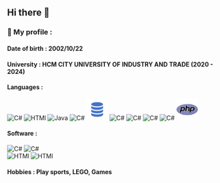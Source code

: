 ## Hi there 👋

<!--
**phuocyen/phuocyen** is a ✨ _special_ ✨ repository because its `README.md` (this file) appears on your GitHub profile.

Here are some ideas to get you started:

- 🔭 I’m currently working on ...
- 🌱 I’m currently learning ...
- 👯 I’m looking to collaborate on ...
- 🤔 I’m looking for help with ...
- 💬 Ask me about ...
- 📫 How to reach me: ...
- 😄 Pronouns: ...
- ⚡ Fun fact: ...
-->
### 🌱 My profile : 
#### Date of birth : 2002/10/22 
#### University : HCM CITY UNIVERSITY OF INDUSTRY AND TRADE (2020 - 2024)
#### Languages : 
<div>
  <img src="https://i2.wp.com/www.ppsystems.se/wp-content/uploads/2017/03/C-logo.jpg?ssl=1" alt="C#" width="50px" height="50px">
  <img src="https://seeklogo.com/images/H/html5-without-wordmark-color-logo-14D252D878-seeklogo.com.png" alt="HTMl" width="50px" height="50px">
  <img src="https://seeklogo.com/images/C/css-3-logo-023C1A7171-seeklogo.com.png" alt="Java" width="50px" height="50px">
  <img src="https://nearfile.com/wp-content/uploads/2018/12/java-43-569305.png" alt="C#" width="50px" height="50px">
  <img src="https://raw.githubusercontent.com/github/explore/80688e429a7d4ef2fca1e82350fe8e3517d3494d/topics/sql/sql.png" alt="C#" width="50px" height="50px">
  <img src="https://images.crunchbase.com/image/upload/t_cb-default-original/hva1nqwzqbhjm4g75ccc" alt="C#" width="50px" height="50px">
    <img src="https://seeklogo.com/images/M/mongodb-logo-D13D67C930-seeklogo.com.png" alt="C#" width="50px" height="50px">
      <img src="https://cdn.icon-icons.com/icons2/2699/PNG/512/sqlite_logo_icon_169724.png" alt="C#" width="50px" height="50px">
         <img src="https://angular.io/assets/images/logos/angular/angular.png" alt="C#" width="50px" height="50px">
   <img src="https://raw.githubusercontent.com/github/explore/ccc16358ac4530c6a69b1b80c7223cd2744dea83/topics/php/php.png" alt="C#" width="50px" height="50px">

</div>

#### Software :
<div>
 <img src="https://upload.wikimedia.org/wikipedia/commons/thumb/5/59/Visual_Studio_Icon_2019.svg/512px-Visual_Studio_Icon_2019.svg.png" alt="C#" width="50px" height="50px">
   <img src="https://cdn.icon-icons.com/icons2/2107/PNG/512/file_type_vscode_icon_130084.png" alt="C#" width="50px" height="50px">

  <br >
  <img src="https://upload.wikimedia.org/wikipedia/commons/thumb/a/af/Adobe_Photoshop_CC_icon.svg/2101px-Adobe_Photoshop_CC_icon.svg.png" alt="HTMl" width="50px" height="50px">
   <img src="https://1000logos.net/wp-content/uploads/2020/06/Illustrator-Logo.png" alt="HTMl" width="80px" height="50px">
</div>

#### Hobbies : Play sports, LEGO, Games

